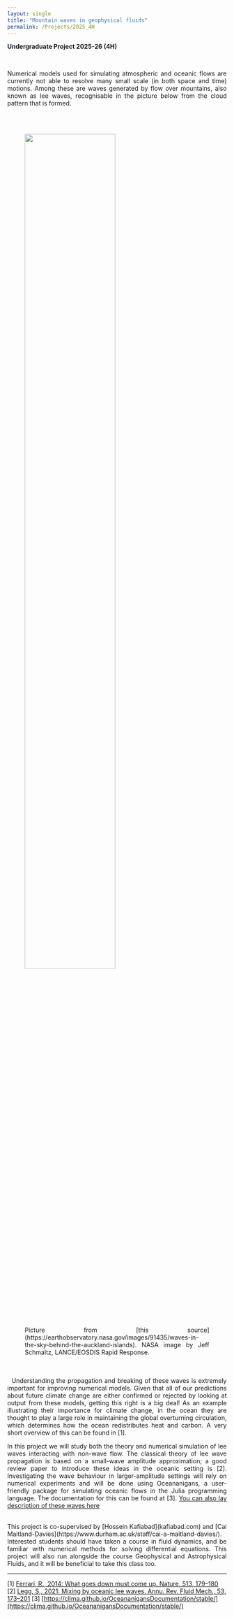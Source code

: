 ```yaml
---
layout: single
title: "Mountain waves in geophysical fluids"
permalink: /Projects/2025_4H
---
```


**Undergraduate Project 2025-26 (4H)** 



<br>

<div style="text-align: justify">

Numerical models used for simulating atmospheric and oceanic flows are currently not able to resolve many small scale (in both space and time) motions. Among these are waves generated by flow over mountains, also known as lee waves, recognisable in the picture below from the cloud pattern that is formed.

&nbsp;
<br>
<br>
<figure>
  <img src="/assets/images/mountainwave.jpeg" class="centerImage" style="width:70%" >
  <figcaption>Picture from [this source](https://earthobservatory.nasa.gov/images/91435/waves-in-the-sky-behind-the-auckland-islands).
  NASA image by Jeff Schmaltz, LANCE/EOSDIS Rapid Response.
  </figcaption>
</figure>
<br>
<br>
&nbsp;
Understanding the propagation and breaking of these waves is extremely important for improving numerical models. Given that all of our predictions about future climate change are either confirmed or rejected by looking at output from these models, getting this right is a big deal! As an example illustrating their importance for climate change, in the ocean they are thought to play a large role in maintaining the global overturning circulation, which determines how the ocean redistributes heat and carbon. A very short overview of this can be found in [1].

In this project we will study both the theory and numerical simulation of lee waves interacting with non-wave flow. The classical theory of lee wave propagation is based on a small-wave amplitude approximation; a good review paper to introduce these ideas in the oceanic setting is [2]. Investigating the wave behaviour in larger-amplitude settings will rely on numerical experiments and will be done using Oceananigans, a user-friendly package for simulating oceanic flows in the Julia programming language. The documentation for this can be found at [3]. [You can also lay description of these waves here](https://www.weather.gov/source/zhu/ZHU_Training_Page/Miscellaneous/gravity_wave/gravity_wave.html)


</div>

<div style="text-align: justify">
<br>
This project is co-supervised by [Hossein Kafiabad](kafiabad.com) and [Cai Maitland-Davies](https://www.durham.ac.uk/staff/cai-a-maitland-davies/). Interested students should have taken a course in fluid dynamics, and be familiar with numerical methods for solving differential equations. This project will also run alongside the course Geophysical and Astrophysical Fluids, and it will be beneficial to take this class too.

</div>



---

[1] [Ferrari, R., 2014: What goes down must come up. Nature, 513, 179–180](https://doi.org/10.1038/513179a)
[2] [Legg, S., 2021: Mixing by oceanic lee waves. Annu. Rev. Fluid Mech., 53, 173–201](https://doi.org/10.1146/annurev-fluid-051220-043904)
[3] [https://clima.github.io/OceananigansDocumentation/stable/](https://clima.github.io/OceananigansDocumentation/stable/)
